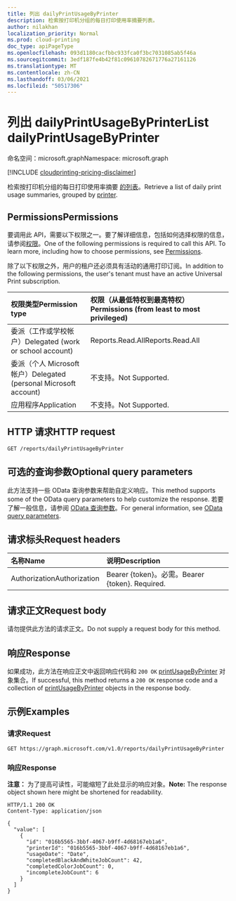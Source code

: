 ```yaml
---
title: 列出 dailyPrintUsageByPrinter
description: 检索按打印机分组的每日打印使用率摘要列表。
author: nilakhan
localization_priority: Normal
ms.prod: cloud-printing
doc_type: apiPageType
ms.openlocfilehash: 093d1180cacfbbc933fca0f3bc7031085ab5f46a
ms.sourcegitcommit: 3edf187fe4b42f81c09610782671776a27161126
ms.translationtype: MT
ms.contentlocale: zh-CN
ms.lasthandoff: 03/06/2021
ms.locfileid: "50517306"
---
```

# <a name="list-dailyprintusagebyprinter"></a><span data-ttu-id="1157b-103">列出 dailyPrintUsageByPrinter</span><span class="sxs-lookup"><span data-stu-id="1157b-103">List dailyPrintUsageByPrinter</span></span>
<span data-ttu-id="1157b-104">命名空间：microsoft.graph</span><span class="sxs-lookup"><span data-stu-id="1157b-104">Namespace: microsoft.graph</span></span>

[!INCLUDE [cloudprinting-pricing-disclaimer](../../includes/cloudprinting-pricing-disclaimer.md)]

<span data-ttu-id="1157b-105">检索按打印机分组的每日打印使用率摘要 [的列表](../resources/printer.md)。</span><span class="sxs-lookup"><span data-stu-id="1157b-105">Retrieve a list of daily print usage summaries, grouped by [printer](../resources/printer.md).</span></span>

## <a name="permissions"></a><span data-ttu-id="1157b-106">Permissions</span><span class="sxs-lookup"><span data-stu-id="1157b-106">Permissions</span></span>
<span data-ttu-id="1157b-p101">要调用此 API，需要以下权限之一。要了解详细信息，包括如何选择权限的信息，请参阅[权限](/graph/permissions-reference)。</span><span class="sxs-lookup"><span data-stu-id="1157b-p101">One of the following permissions is required to call this API. To learn more, including how to choose permissions, see [Permissions](/graph/permissions-reference).</span></span>

<span data-ttu-id="1157b-109">除了以下权限之外，用户的租户还必须具有活动的通用打印订阅。</span><span class="sxs-lookup"><span data-stu-id="1157b-109">In addition to the following permissions, the user's tenant must have an active Universal Print subscription.</span></span>

|<span data-ttu-id="1157b-110">权限类型</span><span class="sxs-lookup"><span data-stu-id="1157b-110">Permission type</span></span> | <span data-ttu-id="1157b-111">权限（从最低特权到最高特权）</span><span class="sxs-lookup"><span data-stu-id="1157b-111">Permissions (from least to most privileged)</span></span> |
|:---------------|:--------------------------------------------|
|<span data-ttu-id="1157b-112">委派（工作或学校帐户）</span><span class="sxs-lookup"><span data-stu-id="1157b-112">Delegated (work or school account)</span></span>| <span data-ttu-id="1157b-113">Reports.Read.All</span><span class="sxs-lookup"><span data-stu-id="1157b-113">Reports.Read.All</span></span> |
|<span data-ttu-id="1157b-114">委派（个人 Microsoft 帐户）</span><span class="sxs-lookup"><span data-stu-id="1157b-114">Delegated (personal Microsoft account)</span></span>|<span data-ttu-id="1157b-115">不支持。</span><span class="sxs-lookup"><span data-stu-id="1157b-115">Not Supported.</span></span>|
|<span data-ttu-id="1157b-116">应用程序</span><span class="sxs-lookup"><span data-stu-id="1157b-116">Application</span></span>|<span data-ttu-id="1157b-117">不支持。</span><span class="sxs-lookup"><span data-stu-id="1157b-117">Not Supported.</span></span>|

## <a name="http-request"></a><span data-ttu-id="1157b-118">HTTP 请求</span><span class="sxs-lookup"><span data-stu-id="1157b-118">HTTP request</span></span>

<!-- {
  "blockType": "ignored"
}
-->
``` http
GET /reports/dailyPrintUsageByPrinter
```

## <a name="optional-query-parameters"></a><span data-ttu-id="1157b-119">可选的查询参数</span><span class="sxs-lookup"><span data-stu-id="1157b-119">Optional query parameters</span></span>
<span data-ttu-id="1157b-120">此方法支持一些 OData 查询参数来帮助自定义响应。</span><span class="sxs-lookup"><span data-stu-id="1157b-120">This method supports some of the OData query parameters to help customize the response.</span></span> <span data-ttu-id="1157b-121">若要了解一般信息，请参阅 [OData 查询参数](/graph/query-parameters)。</span><span class="sxs-lookup"><span data-stu-id="1157b-121">For general information, see [OData query parameters](/graph/query-parameters).</span></span>

## <a name="request-headers"></a><span data-ttu-id="1157b-122">请求标头</span><span class="sxs-lookup"><span data-stu-id="1157b-122">Request headers</span></span>
|<span data-ttu-id="1157b-123">名称</span><span class="sxs-lookup"><span data-stu-id="1157b-123">Name</span></span>|<span data-ttu-id="1157b-124">说明</span><span class="sxs-lookup"><span data-stu-id="1157b-124">Description</span></span>|
|:---|:---|
|<span data-ttu-id="1157b-125">Authorization</span><span class="sxs-lookup"><span data-stu-id="1157b-125">Authorization</span></span>|<span data-ttu-id="1157b-p103">Bearer {token}。必需。</span><span class="sxs-lookup"><span data-stu-id="1157b-p103">Bearer {token}. Required.</span></span>|

## <a name="request-body"></a><span data-ttu-id="1157b-128">请求正文</span><span class="sxs-lookup"><span data-stu-id="1157b-128">Request body</span></span>
<span data-ttu-id="1157b-129">请勿提供此方法的请求正文。</span><span class="sxs-lookup"><span data-stu-id="1157b-129">Do not supply a request body for this method.</span></span>

## <a name="response"></a><span data-ttu-id="1157b-130">响应</span><span class="sxs-lookup"><span data-stu-id="1157b-130">Response</span></span>

<span data-ttu-id="1157b-131">如果成功，此方法在响应正文中返回响应代码和 `200 OK` [printUsageByPrinter](../resources/printusagebyprinter.md) 对象集合。</span><span class="sxs-lookup"><span data-stu-id="1157b-131">If successful, this method returns a `200 OK` response code and a collection of [printUsageByPrinter](../resources/printusagebyprinter.md) objects in the response body.</span></span>

## <a name="examples"></a><span data-ttu-id="1157b-132">示例</span><span class="sxs-lookup"><span data-stu-id="1157b-132">Examples</span></span>

### <a name="request"></a><span data-ttu-id="1157b-133">请求</span><span class="sxs-lookup"><span data-stu-id="1157b-133">Request</span></span>
<!-- {
  "blockType": "request",
  "name": "list_printusagebyprinter"
}
-->
``` http
GET https://graph.microsoft.com/v1.0/reports/dailyPrintUsageByPrinter
```


### <a name="response"></a><span data-ttu-id="1157b-134">响应</span><span class="sxs-lookup"><span data-stu-id="1157b-134">Response</span></span>
<span data-ttu-id="1157b-135">**注意：** 为了提高可读性，可能缩短了此处显示的响应对象。</span><span class="sxs-lookup"><span data-stu-id="1157b-135">**Note:** The response object shown here might be shortened for readability.</span></span>
<!-- {
  "blockType": "response",
  "truncated": true,
  "@odata.type": "Collection(microsoft.graph.printUsageByPrinter)"
}
-->
``` http
HTTP/1.1 200 OK
Content-Type: application/json

{
  "value": [
    {
      "id": "016b5565-3bbf-4067-b9ff-4d68167eb1a6",
      "printerId": "016b5565-3bbf-4067-b9ff-4d68167eb1a6",
      "usageDate": "Date",
      "completedBlackAndWhiteJobCount": 42,
      "completedColorJobCount": 0,
      "incompleteJobCount": 6
    }
  ]
}
```

